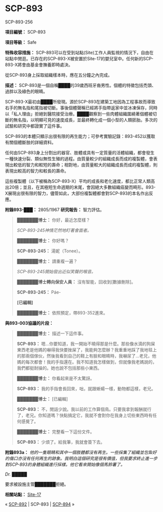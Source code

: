 # SCP-893
                        




SCP-893-256



**項目編號：** SCP-893

**項目等級：** Safe

**特殊收容措施：** SCP-893可以在受到站點(Site)工作人員監視的情況下，自由在站點中閒逛。已存在的SCP-893-X被安置於Site-17的嬰兒室中。任何新的SCP-893-X將會由基金會撫養即時處決。

從SCP-893身上採取組織樣本時，應在五分鐘之內完成。

**描述：** SCP-893是一個自稱████的39歲西班牙裔男性。個體的特徵包括禿頭、過胖以及綠色的眼睛。

SCP-893-X最初由████所發現。源於SCP-893在建築工地因為工程事故而導致右手的無名指和尾指被切斷。事後個體聲稱已經將手指帶返家中並冰凍保存，同時以「私人理由」拒絕到醫院接受治療。████觀察到一些肉體組織圍繞著個體被切斷的無名指，以明顯可見的速度成長，並最終轉化成一個小型的人類胚胎。多次的試驗和研究中都證實了這件事。

SCP-893的本體只顯示出很有限的再生能力；可參考實驗記錄：893-452以獲取有關個體斷肢的詳細資料。

任何由SCP-893身上分割出的器官、肢體或具有一定質量的活體組織，都會發生一種快速分裂、類似無性生殖的過程。由質量較少的組織成長而成的複製體，會表現出較低的智力和較短的壽命；相對地，由質量較大的組織成長而成的複製體，則表現出較高的智力和較長的壽命。

這些複製體（以下被稱為SCP-893-X）平均的成長和老化速度，都比正常人類高出20倍；並且，在其極短生命週期的末尾，會因絕大多數組織癌變而畸形。893-X展現出很有限的智力，儘管如此，大部份複製體都會對SCP-893的本名作出反應。

**附錄893-███：**  2805/1967
**研究報告：** 智力評估。


> **███████博士：** 你好，最近怎麼樣？
> 
> *SCP-893-245神情茫然地盯著會面者。* 
> 
> **███████博士：** 你好嗎？
> 
> **SCP-893-245：** 湯妮（Tonee）。
> 
> **███████博士：** 請重複一遍？
> 
> *SCP-893-245開始發出近似笑聲的喉音。* 
> 
> **███████博士轉向保安人員：** 沒有智能，回收到[數據刪除]。
> 
> **SCP-893-245：** Páe-
> 
> **[已編輯]** 
> 
> **███████博士：** 依照預定，帶893-352進來。
> 

**與893-003協議的片段：** 


> **███████博士：** 描述一下這件事。
> 
> **SCP-893：** 嗯…你要知道，我一開始不曉得那是什麼。那些像水滴的狗屎東西老是他媽的嚇得我快要挫屎了，我能夠怎麼辦？我重重地踩了我地毯上的那兩個傢伙，然後我看到自己的鞋上有臉和眼睛時，我嚇尿了…老兄，他媽的每次都會！我的手指還在。我不知道我怎樣做到，但就像我老媽說的，我們都挺耐操的。她也說不包括那些小東西。
> 
> **███████博士：** 你看起來是不太驚訝。
> 
> **SCP-893：** 我的手指會長回來，咄，就跟蜥蝪一樣，動物都這樣，老兄。
> 
> **███████博士：** [已編輯]
> 
> **SCP-893：** 不，閒話少說。我以前的工作算個鳥。只要我拿到報酬就行了，老兄。你知道嗎？快點搞定它，我就不會對你在我身上切些東西時有任何感覺了。
> 
> **███████博士：** 完整看一下這份文件。
> 
> **SCP-893：** 少煩了。給我筆，我就會簽下去。
> 

**附錄893a：** 
*他的一隻眼睛和其中一個肢體都沒有再生。一些採集了組織並包紮好的傷口亦沒有任何再生的跡象。我明白這個研究是很有價值，但我要求終止進一步對SCP-893的身體組織進行採樣。他它看來開始像個馬鈴薯了。* 

*Dr. █████* 

要求被設施主管███████拒絕。


**相關站點：** [Site-17](/secure-facilities-locations)




« [SCP-892](/scp-892) | SCP-893 | [SCP-894](/scp-894) »





                    